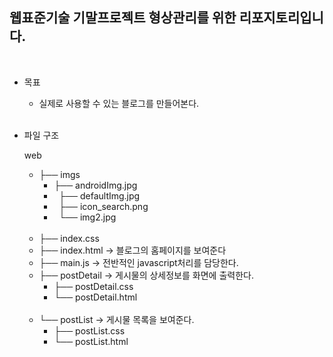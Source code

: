<h2> 웹표준기술 기말프로젝트 형상관리를 위한 리포지토리입니다. </h2>
<br>

* 목표
    * 실제로 사용할 수 있는 블로그를 만들어본다.
    
    <br>
* 파일 구조 
    
    web
    <br> 
    * ├── imgs
        <br> 
        *   ├── androidImg.jpg
        *   ├── defaultImg.jpg
        *   ├── icon_search.png
        *   └── img2.jpg
        <br> 
    * ├── index.css
    * ├── index.html -> 블로그의 홈페이지를 보여준다
    * ├── main.js -> 전반적인 javascript처리를 담당한다. 
    * ├── postDetail  -> 게시물의 상세정보를 화면에 출력한다.
        * ├── postDetail.css
        * └── postDetail.html
        <br> 
    * └── postList -> 게시물 목록을 보여준다.
        *  ├── postList.css
        *  └── postList.html



